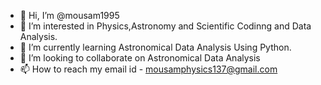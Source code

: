 - 👋 Hi, I’m @mousam1995
- 👀 I’m interested in Physics,Astronomy and Scientific Codinng and Data Analysis.
- 🌱 I’m currently learning Astronomical Data Analysis Using Python.
- 💞️ I’m looking to collaborate on Astronomical Data Analysis 
- 📫 How to reach my email id - mousamphysics137@gmail.com

<!---
mousam1995/mousam1995 is a ✨ special ✨ repository because its `README.md` (this file) appears on your GitHub profile.
You can click the Preview link to take a look at your changes.
--->
